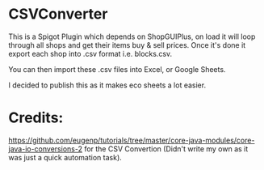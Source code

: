 # CSVConverter
This is a Spigot Plugin which depends on ShopGUIPlus, on load it will loop through all shops and get their items buy & sell prices. Once it's done it
export each shop into .csv format i.e. blocks.csv.

You can then import these .csv files into Excel, or Google Sheets.

I decided to publish this as it makes eco sheets a lot easier.

# Credits:
https://github.com/eugenp/tutorials/tree/master/core-java-modules/core-java-io-conversions-2 for the CSV Convertion (Didn't write my own as it was just a quick
automation task).
